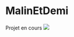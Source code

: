 # MalinEtDemi

Projet en cours
<img src="https://res.cloudinary.com/dbu3ntrbw/image/upload/v1739284852/malinetdemi.png" />
